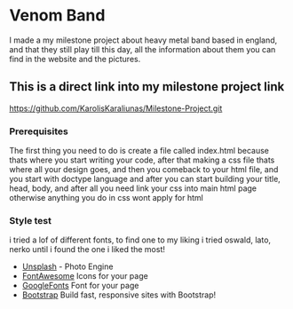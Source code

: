 # Venom Band

I made a my milestone project about heavy metal band based in england, and that they still play till this day, all the information about them you can find in the website and the pictures.
## This is a direct link into my milestone project link

https://github.com/KarolisKaraliunas/Milestone-Project.git

### Prerequisites

The first thing you need to do is create a file called index.html 
because thats where you start writing your code, after that making a css 
file thats where all your design goes, and then you comeback to your html file, 
and you start with doctype language and after you can start building your title, head, body, and after all you need link your css into main html page
otherwise anything you do in css wont apply for html


### Style test
i tried a lof of different fonts, to find one to my liking i tried oswald, lato, nerko until i found the one i liked the most! 




* [Unsplash](https://unsplash.com/) - Photo Engine
* [FontAwesome](https://fontawesome.com/) Icons for your page
* [GoogleFonts](https://fonts.google.com/) Font for your page
* [Bootstrap](https://getbootstrap.com/) Build fast, responsive sites with Bootstrap!

